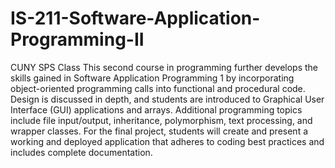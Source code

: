 # IS-211-Software-Application-Programming-II
CUNY SPS Class
This second course in programming further develops the skills gained in Software Application Programming 1 by incorporating object-oriented programming calls into functional and procedural code. Design is discussed in depth, and students are introduced to Graphical User Interface (GUI) applications and arrays. Additional programming topics include file input/output, inheritance, polymorphism, text processing, and wrapper classes. For the final project, students will create and present a working and deployed application that adheres to coding best practices and includes complete documentation.
